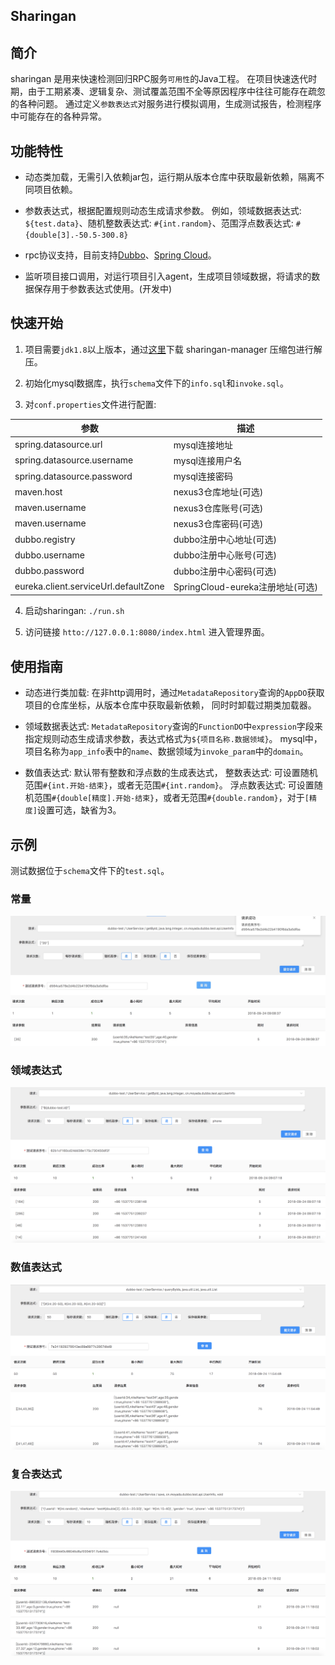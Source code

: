 ## Sharingan

## 简介
sharingan 是用来快速检测回归RPC服务`可用性`的Java工程。
在项目快速迭代时期，由于工期紧凑、逻辑复杂、测试覆盖范围不全等原因程序中往往可能存在疏忽的各种问题。
通过定义`参数表达式`对服务进行模拟调用，生成测试报告，检测程序中可能存在的各种异常。

## 功能特性

* 动态类加载，无需引入依赖jar包，运行期从版本仓库中获取最新依赖，隔离不同项目依赖。

* 参数表达式，根据配置规则动态生成请求参数。
  例如，领域数据表达式: `${test.data}`、随机整数表达式: `#{int.random}`、范围浮点数表达式: `#{double[3].-50.5-300.8}`

* rpc协议支持，目前支持[Dubbo](http://dubbo.apache.org/)、[Spring Cloud](http://projects.spring.io/spring-cloud/)。

* 监听项目接口调用，对运行项目引入agent，生成项目领域数据，将请求的数据保存用于参数表达式使用。(开发中)


## 快速开始

1. 项目需要`jdk1.8`以上版本，通过[这里](https://github.com/moyada/sharingan/releases)下载 sharingan-manager 压缩包进行解压。

2. 初始化mysql数据库，执行`schema`文件下的`info.sql`和`invoke.sql`。

3. 对`conf.properties`文件进行配置:

| 参数 | 描述 |
| --- | ---- |
| spring.datasource.url | mysql连接地址 |
| spring.datasource.username | mysql连接用户名 |
| spring.datasource.password | mysql连接密码 |
| maven.host | nexus3仓库地址(可选) |
| maven.username | nexus3仓库账号(可选) |
| maven.username | nexus3仓库密码(可选) |
| dubbo.registry | dubbo注册中心地址(可选) |
| dubbo.username | dubbo注册中心账号(可选) |
| dubbo.password | dubbo注册中心密码(可选) |
| eureka.client.serviceUrl.defaultZone | SpringCloud-eureka注册地址(可选) |

4. 启动sharingan: `./run.sh`

5. 访问链接 `htto://127.0.0.1:8080/index.html` 进入管理界面。


## 使用指南

* 动态进行类加载: 在非http调用时，通过`MetadataRepository`查询的`AppDO`获取项目的仓库坐标，从版本仓库中获取最新依赖，
同时时卸载过期类加载器。

* 领域数据表达式: `MetadataRepository`查询的`FunctionDO`中`expression`字段来指定规则动态生成请求参数，表达式格式为`${项目名称.数据领域}`。
  mysql中，项目名称为`app_info`表中的`name`、数据领域为`invoke_param`中的`domain`。

* 数值表达式: 默认带有整数和浮点数的生成表达式，
整数表达式: 可设置随机范围`#{int.开始-结束}`，或者无范围`#{int.random}`。
浮点数表达式: 可设置随机范围`#{double[精度].开始-结束}`，或者无范围`#{double.random}`，对于`[精度]`设置可选，缺省为3。

## 示例
测试数据位于`schema`文件下的`test.sql`。

### 常量
![example_1](images/example_1.png)

### 领域表达式
![example_2](images/example_2.png)

### 数值表达式
![example_4](images/example_3.png)

### 复合表达式
![example_3](images/example_4.png)